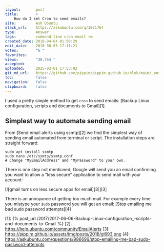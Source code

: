 ```yaml
---
layout:       post
title:        >
    How do I set Cron to send emails?
site:         Ask Ubuntu
stack_url:    https://askubuntu.com/q/1021764
type:         Answer
tags:         command-line cron email rm
created_date: 2018-04-04 01:50:29
edit_date:    2018-08-05 17:11:21
votes:        "6 "
favorites:    
views:        "38,764 "
accepted:     
uploaded:     2025-02-01 17:53:02
git_md_url:   https://github.com/pippim/pippim.github.io/blob/main/_posts/2018/2018-04-04-How-do-I-set-Cron-to-send-emails_.md
toc:          false
navigation:   false
clipboard:    false
---
```


I used a pretty simple method to get `cron` to send emails: [Backup Linux configuration, scripts and documents to Gmail][1].

## Simplest way to automate sending email

From [Send email alerts using ssmtp][2] we find the simplest way of sending email automated from terminal or script. The installation steps are straight forward:

``` 
sudo apt install ssmtp
sudo nano /etc/ssmtp/ssmtp.conf
# Change "MyEmailAddress" and "MyPassword" to your own.
```

There  is one step not mentioned; Google will send you an email confirming you want to allow a "less secure" application to send mail with your account:

[![gmail turns on less secure apps for email][3]][3]

There is an annoyance of getting too much mail. For example every time you mistype your `sudo` password you will get an email: [Stop emailing me bad sudo password attempts][4]


  [1]: {% post_url /2017/2017-06-06-Backup-Linux-configuration_-scripts-and-documents-to-Gmail %}
  [2]: https://help.ubuntu.com/community/EmailAlerts
  [3]: https://pippim.github.io/assets/img/posts/2018/gl693.png
  [4]: https://askubuntu.com/questions/986696/stop-emailing-me-bad-sudo-password-attempts
